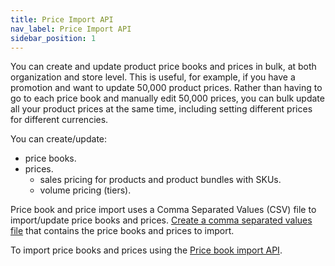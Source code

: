 ```yaml
---
title: Price Import API
nav_label: Price Import API
sidebar_position: 1
---
```




You can create and update product price books and prices in bulk, at both organization and store level. This is useful, for example, if you have a promotion and want to update 50,000 product prices. Rather than having to go to each price book and manually edit 50,000 prices, you can bulk update all your product prices at the same time, including setting different prices for different currencies.

You can create/update:

- price books.
- prices.
    - sales pricing for products and product bundles with SKUs.
    - volume pricing (tiers).

Price book and price import uses a Comma Separated Values (CSV) file to import/update price books and prices. [Create a comma separated values file](/docs/api/pxm/pricebooks/import-a-price-book-and-prices#characteristics-of-price-book-import) that contains the price books and prices to import.

To import price books and prices using the [Price book import API](/docs/api/pxm/pricebooks/import-pricebook).





 
















